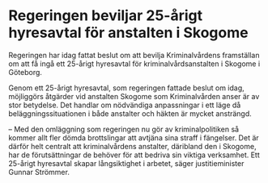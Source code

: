 # Regeringen beviljar 25-årigt hyresavtal för anstalten i Skogome

Regeringen har idag fattat beslut om att bevilja Kriminalvårdens framställan om att få ingå ett 25-årigt hyresavtal för kriminalvårdsanstalten i Skogome i Göteborg.

Genom ett 25-årigt hyresavtal, som regeringen fattade beslut om idag, möjliggörs åtgärder vid anstalten Skogome som Kriminalvården anser är av stor betydelse. Det handlar om nödvändiga anpassningar i ett läge då beläggningssituationen i både anstalter och häkten är mycket ansträngd.

– Med den omläggning som regeringen nu gör av kriminalpolitiken så kommer allt fler dömda brottslingar att avtjäna sina straff i fängelser. Det är därför helt centralt att kriminalvårdens anstalter, däribland den i Skogome, har de förutsättningar de behöver för att bedriva sin viktiga verksamhet. Ett 25-årigt hyresavtal skapar långsiktighet i arbetet, säger justitieminister Gunnar Strömmer.
